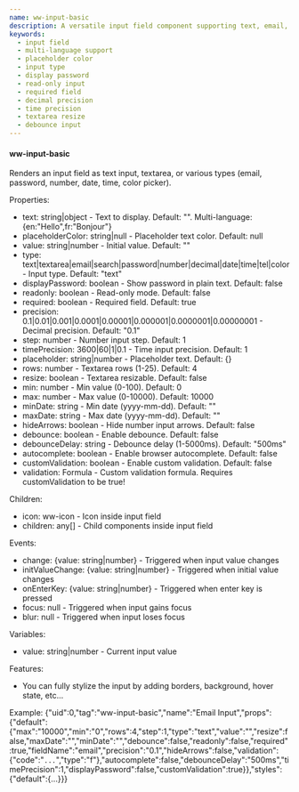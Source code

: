 ```yaml
---
name: ww-input-basic
description: A versatile input field component supporting text, email, password, and more types with customizable properties for multi-language text, placeholder color, precision, and features like read-only mode, required validation, and debounce functionality.
keywords:
  - input field
  - multi-language support
  - placeholder color
  - input type
  - display password
  - read-only input
  - required field
  - decimal precision
  - time precision
  - textarea resize
  - debounce input
---
```


#### ww-input-basic

Renders an input field as text input, textarea, or various types (email, password, number, date, time, color picker).

Properties:
- text: string|object - Text to display. Default: "". Multi-language: {en:"Hello",fr:"Bonjour"}
- placeholderColor: string|null - Placeholder text color. Default: null
- value: string|number - Initial value. Default: ""
- type: text|textarea|email|search|password|number|decimal|date|time|tel|color - Input type. Default: "text"
- displayPassword: boolean - Show password in plain text. Default: false
- readonly: boolean - Read-only mode. Default: false
- required: boolean - Required field. Default: true
- precision: 0.1|0.01|0.001|0.0001|0.00001|0.000001|0.0000001|0.00000001 - Decimal precision. Default: "0.1"
- step: number - Number input step. Default: 1
- timePrecision: 3600|60|1|0.1 - Time input precision. Default: 1
- placeholder: string|number - Placeholder text. Default: {}
- rows: number - Textarea rows (1-25). Default: 4
- resize: boolean - Textarea resizable. Default: false
- min: number - Min value (0-100). Default: 0
- max: number - Max value (0-10000). Default: 10000
- minDate: string - Min date (yyyy-mm-dd). Default: ""
- maxDate: string - Max date (yyyy-mm-dd). Default: ""
- hideArrows: boolean - Hide number input arrows. Default: false
- debounce: boolean - Enable debounce. Default: false
- debounceDelay: string - Debounce delay (1-5000ms). Default: "500ms"
- autocomplete: boolean - Enable browser autocomplete. Default: false
- customValidation: boolean - Enable custom validation. Default: false
- validation: Formula - Custom validation formula. Requires customValidation to be true!

Children:
- icon: ww-icon - Icon inside input field
- children: any[] - Child components inside input field

Events:
- change: {value: string|number} - Triggered when input value changes
- initValueChange: {value: string|number} - Triggered when initial value changes
- onEnterKey: {value: string|number} - Triggered when enter key is pressed
- focus: null - Triggered when input gains focus
- blur: null - Triggered when input loses focus

Variables:
- value: string|number - Current input value

Features:
- You can fully stylize the input by adding borders, background, hover state, etc...

Example:
<elements>
{"uid":0,"tag":"ww-input-basic","name":"Email Input","props":{"default":{"max":"10000","min":"0","rows":4,"step":1,"type":"text","value":"","resize":false,"maxDate":"","minDate":"","debounce":false,"readonly":false,"required":true,"fieldName":"email","precision":"0.1","hideArrows":false,"validation":{"code":"```...```","type":"f"},"autocomplete":false,"debounceDelay":"500ms","timePrecision":1,"displayPassword":false,"customValidation":true}},"styles":{"default":{...}}}
</elements>
